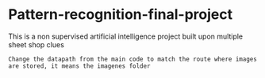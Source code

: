 # Pattern-recognition-final-project
This is a non supervised artificial intelligence project built upon multiple sheet shop clues
```
Change the datapath from the main code to match the route where images are stored, it means the imagenes folder 
```
